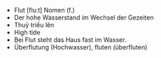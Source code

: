 - Flut [fluːt] Nomen (f.)
- Der hohe Wasserstand im Wechsel der Gezeiten	
- Thuỷ triều lên
- High tide	
- Bei Flut steht das Haus fast im Wasser.
- Überflutung (Hochwasser), fluten (überfluten)